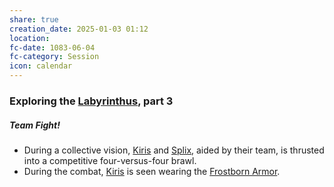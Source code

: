 ```yaml
---
share: true
creation_date: 2025-01-03 01:12
location: 
fc-date: 1083-06-04
fc-category: Session
icon: calendar
---
```

### Exploring the [Labyrinthus](../Locations/Areas/Labyrinthus.md), part 3
##### Team Fight!
- During a collective vision, [Kiris](../PCs/Kiris%20Acquermann.md) and [Splix](../PCs/Spraugh%20'Splix'%20Calix.md), aided by their team, is thrusted into a competitive four-versus-four brawl.
- During the combat, [Kiris](../PCs/Kiris%20Acquermann.md) is seen wearing the [Frostborn Armor](../Items/Frostborn%20Armor.md).